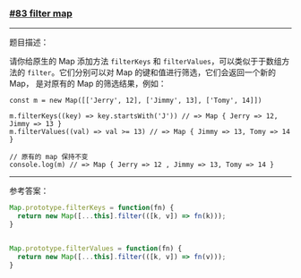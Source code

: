 ### [#83 filter map](http://scriptoj.mangojuice.top/problems/83)

----
题目描述：

请你给原生的 Map 添加方法 `filterKeys` 和 `filterValues`，可以类似于于数组方法的 `filter`。它们分别可以对 Map 的键和值进行筛选，它们会返回一个新的 Map， 是对原有的 Map 的筛选结果，例如：

```
const m = new Map([['Jerry', 12], ['Jimmy', 13], ['Tomy', 14]])

m.filterKeys((key) => key.startsWith('J')) // => Map { Jerry => 12, Jimmy => 13 }
m.filterValues((val) => val >= 13) // => Map { Jimmy => 13, Tomy => 14  }

// 原有的 map 保持不变
console.log(m) // => Map { Jerry => 12 , Jimmy => 13, Tomy => 14 }
```

----
参考答案：

```js
Map.prototype.filterKeys = function(fn) {
  return new Map([...this].filter(([k, v]) => fn(k)));
}


Map.prototype.filterValues = function(fn) {
  return new Map([...this].filter(([k, v]) => fn(v)));
}
```

